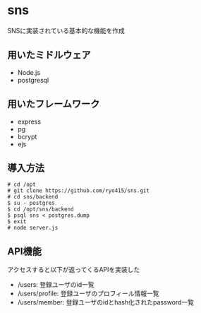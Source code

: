 # sns
SNSに実装されている基本的な機能を作成  
  
## 用いたミドルウェア  
 - Node.js  
 - postgresql  
  
## 用いたフレームワーク  
 - express  
 - pg  
 - bcrypt  
 - ejs 

## 導入方法
```
# cd /opt
# git clone https://github.com/ryo415/sns.git
# cd sns/backend
$ su - postgres
$ cd /opt/sns/backend
$ psql sns < postgres.dump
$ exit 
# node server.js
```
  
## API機能  
アクセスすると以下が返ってくるAPIを実装した  
 - /users: 登録ユーザのid一覧  
 - /users/profile: 登録ユーザのプロフィール情報一覧  
 - /users/member: 登録ユーザのidとhash化されたpassword一覧  

